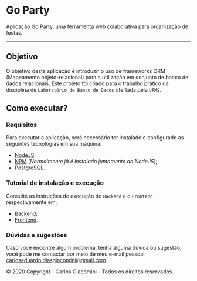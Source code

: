 # Go Party
Aplicação Go Party, uma ferramenta web colaborativa para organização de festas.
<hr />

## Objetivo
O objetivo desta aplicação é introduzir o uso de frameworks ORM (Mapeamento objeto-relacional) para a utilização em conjunto de banco de dados relacionais. Este projeto foi criado para o trabalho prático da disciplina de `Laboratório de Banco de Dados` ofertada pela `UFMS`.

## Como executar?

### Requisitos
Para executar a aplicação, será necessário ter instalado e configurado as seguintes tecnologias em sua máquina:
- [NodeJS](https://nodejs.org/);
- [NPM](https://www.npmjs.com/) (_Normalmente já é instalado juntamente ao NodeJS_);
- [PostgreSQL](https://www.postgresql.org/).

### Tutorial de instalação e execução
Consulte as instruções de execução do `Backend` e o `Frontend` respectivamente em:
- [Backend](https://github.com/EduardoGiacomini/go-party/tree/master/server);
- [Frontend](https://github.com/EduardoGiacomini/go-party/tree/master/application).

### Dúvidas e sugestões
Caso você encontre algum problema, tenha alguma dúvida ou sugestão, você pode me contactar por meio de meu e-mail pessoal: carloseduardo.diasgiacomini@gmail.com.

© 2020 Copyright - Carlos Giacomini - Todos os direitos reservados.
